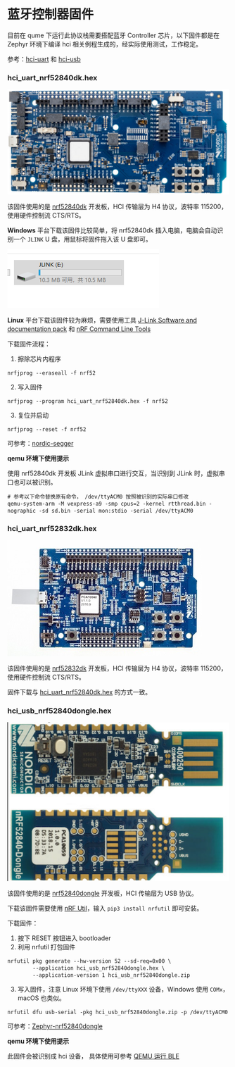 # 蓝牙控制器固件

目前在 qume 下运行此协议栈需要搭配蓝牙 Controller 芯片，以下固件都是在 Zephyr 环境下编译 hci 相关例程生成的，经实际使用测试，工作稳定。

参考：[hci-uart](https://docs.zephyrproject.org/latest/samples/bluetooth/hci_uart/README.html) 和 [hci-usb](https://docs.zephyrproject.org/latest/samples/bluetooth/hci_usb/README.html)


### hci_uart_nrf52840dk.hex

<img src="./images/nrf52840dk.png" alt="nrf52840dk" style="zoom:67%;" />

该固件使用的是 [nrf52840dk](https://www.nordicsemi.com/Products/Development-hardware/nrf52840-dk) 开发板，HCI 传输层为 H4 协议，波特率 115200，使用硬件控制流 CTS/RTS。

**Windows** 平台下载该固件比较简单，将 nrf52840dk 插入电脑，电脑会自动识别一个 `JLINK` U 盘，用鼠标将固件拖入该 U 盘即可。

![JLINK U 盘](./images/JLINK_U.png)

**Linux** 平台下载该固件较为麻烦，需要使用工具 [J-Link Software and documentation pack](https://www.segger.com/downloads/jlink/) 和 [nRF Command Line Tools](https://www.nordicsemi.com/Products/Development-tools/nrf-command-line-tools)

下载固件流程：

1. 擦除芯片内程序

```shell
nrfjprog --eraseall -f nrf52
```

2. 写入固件

```shell
nrfjprog --program hci_uart_nrf52840dk.hex -f nrf52
```

3. 复位并启动

```shell
nrfjprog --reset -f nrf52
```

可参考：[nordic-segger](https://docs.zephyrproject.org/latest/develop/flash_debug/nordic_segger.html#nordic-segger)



**qemu 环境下使用提示**

使用 nrf52840dk 开发板 JLink 虚拟串口进行交互，当识别到 JLink 时，虚拟串口也可以被识别。

```
# 参考以下命令替换原有命令， /dev/ttyACM0 按照被识别的实际串口修改
qemu-system-arm -M vexpress-a9 -smp cpus=2 -kernel rtthread.bin -nographic -sd sd.bin -serial mon:stdio -serial /dev/ttyACM0
```



### hci_uart_nrf52832dk.hex

![nrf52dk_nrf52832](./images/nrf52dk_nrf52832.jpg)

该固件使用的是 [nrf52832dk](https://www.nordicsemi.com/Products/Development-hardware/nRF52-DK) 开发板，HCI 传输层为 H4 协议，波特率 115200，使用硬件控制流 CTS/RTS。

固件下载与 [hci_uart_nrf52840dk.hex](###hci_uart_nrf52840dk.hex) 的方式一致。



### hci_usb_nrf52840dongle.hex

<img src="./images/nrf52840dongle.png" alt="nrf52840dongle" style="zoom: 67%;" />

该固件使用的是 [nrf52840dongle](https://www.nordicsemi.com/Products/Development-hardware/nrf52840-dongle) 开发板，HCI 传输层为 USB 协议。

下载该固件需要使用 [nRF Util](https://www.nordicsemi.com/Products/Development-tools/nRF-Util)，输入 `pip3 install nrfutil` 即可安装。

下载固件：

1. 按下 RESET 按钮进入 bootloader
2. 利用 nrfutil 打包固件

```shell
nrfutil pkg generate --hw-version 52 --sd-req=0x00 \
        --application hci_usb_nrf52840dongle.hex \
        --application-version 1 hci_usb_nrf52840dongle.zip
```

3. 写入固件，注意 Linux 环境下使用 `/dev/ttyXXX` 设备，Windows 使用 `COMx`，macOS 也类似。

```shell
nrfutil dfu usb-serial -pkg hci_usb_nrf52840dongle.zip -p /dev/ttyACM0
```

可参考：[Zephyr-nrf52840dongle](https://docs.zephyrproject.org/latest/boards/arm/nrf52840dongle_nrf52840/doc/index.html)



**qemu 环境下使用提示**

此固件会被识别成 hci 设备， 具体使用可参考 [QEMU 运行 BLE](https://www.rt-thread.org/document/site/#/rt-thread-version/rt-thread-standard/application-note/setup/qemu/qemu-ble/qemu_ble?id=qemu-运行-ble)

